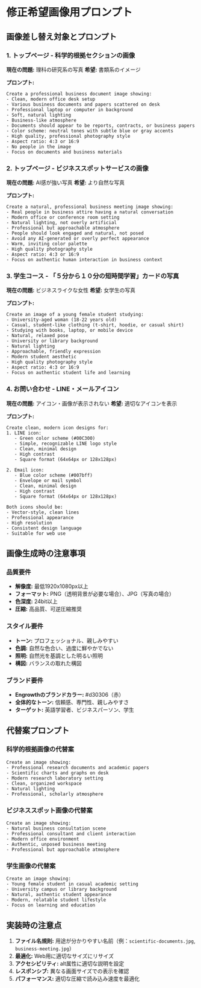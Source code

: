 # 修正希望画像用プロンプト

## 画像差し替え対象とプロンプト

### 1. トップページ - 科学的根拠セクションの画像
**現在の問題:** 理科の研究系の写真
**希望:** 書類系のイメージ

**プロンプト:**
```
Create a professional business document image showing:
- Clean, modern office desk setup
- Various business documents and papers scattered on desk
- Professional laptop or computer in background
- Soft, natural lighting
- Business-like atmosphere
- Documents should appear to be reports, contracts, or business papers
- Color scheme: neutral tones with subtle blue or gray accents
- High quality, professional photography style
- Aspect ratio: 4:3 or 16:9
- No people in the image
- Focus on documents and business materials
```

### 2. トップページ - ビジネススポットサービスの画像
**現在の問題:** AI感が強い写真
**希望:** より自然な写真

**プロンプト:**
```
Create a natural, professional business meeting image showing:
- Real people in business attire having a natural conversation
- Modern office or conference room setting
- Natural lighting, not overly artificial
- Professional but approachable atmosphere
- People should look engaged and natural, not posed
- Avoid any AI-generated or overly perfect appearance
- Warm, inviting color palette
- High quality photography style
- Aspect ratio: 4:3 or 16:9
- Focus on authentic human interaction in business context
```

### 3. 学生コース - 「５分から１０分の短時間学習」カードの写真
**現在の問題:** ビジネスライクな女性
**希望:** 女学生の写真

**プロンプト:**
```
Create an image of a young female student studying:
- University-aged woman (18-22 years old)
- Casual, student-like clothing (t-shirt, hoodie, or casual shirt)
- Studying with books, laptop, or mobile device
- Natural, relaxed pose
- University or library background
- Natural lighting
- Approachable, friendly expression
- Modern student aesthetic
- High quality photography style
- Aspect ratio: 4:3 or 16:9
- Focus on authentic student life and learning
```

### 4. お問い合わせ - LINE・メールアイコン
**現在の問題:** アイコン・画像が表示されない
**希望:** 適切なアイコンを表示

**プロンプト:**
```
Create clean, modern icon designs for:
1. LINE icon:
   - Green color scheme (#00C300)
   - Simple, recognizable LINE logo style
   - Clean, minimal design
   - High contrast
   - Square format (64x64px or 128x128px)

2. Email icon:
   - Blue color scheme (#007bff)
   - Envelope or mail symbol
   - Clean, minimal design
   - High contrast
   - Square format (64x64px or 128x128px)

Both icons should be:
- Vector-style, clean lines
- Professional appearance
- High resolution
- Consistent design language
- Suitable for web use
```

## 画像生成時の注意事項

### 品質要件
- **解像度:** 最低1920x1080px以上
- **フォーマット:** PNG（透明背景が必要な場合）、JPG（写真の場合）
- **色深度:** 24bit以上
- **圧縮:** 高品質、可逆圧縮推奨

### スタイル要件
- **トーン:** プロフェッショナル、親しみやすい
- **色調:** 自然な色合い、過度に鮮やかでない
- **照明:** 自然光を基調とした明るい照明
- **構図:** バランスの取れた構図

### ブランド要件
- **Engrowthのブランドカラー:** #d30306（赤）
- **全体的なトーン:** 信頼感、専門性、親しみやすさ
- **ターゲット:** 英語学習者、ビジネスパーソン、学生

## 代替案プロンプト

### 科学的根拠画像の代替案
```
Create an image showing:
- Professional research documents and academic papers
- Scientific charts and graphs on desk
- Modern research laboratory setting
- Clean, organized workspace
- Natural lighting
- Professional, scholarly atmosphere
```

### ビジネススポット画像の代替案
```
Create an image showing:
- Natural business consultation scene
- Professional consultant and client interaction
- Modern office environment
- Authentic, unposed business meeting
- Professional but approachable atmosphere
```

### 学生画像の代替案
```
Create an image showing:
- Young female student in casual academic setting
- University campus or library background
- Natural, authentic student appearance
- Modern, relatable student lifestyle
- Focus on learning and education
```

## 実装時の注意点

1. **ファイル名規則:** 用途が分かりやすい名前（例：`scientific-documents.jpg`, `business-meeting.jpg`）
2. **最適化:** Web用に適切なサイズにリサイズ
3. **アクセシビリティ:** alt属性に適切な説明を設定
4. **レスポンシブ:** 異なる画面サイズでの表示を確認
5. **パフォーマンス:** 適切な圧縮で読み込み速度を最適化

